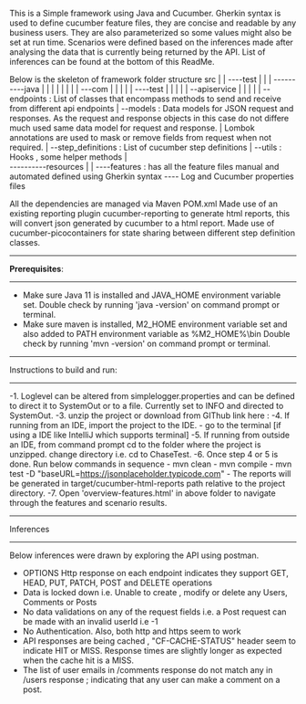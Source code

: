 This is a Simple framework using Java and Cucumber.
Gherkin syntax is used to define cucumber feature files, they are concise and readable by any business users. They are also parameterized so some values might also be set at run time.
Scenarios were defined based on the inferences made after analysing the data that is currently being returned by the API. List of inferences can be found at the bottom of this ReadMe. 

Below is the skeleton of framework folder structure
  src
  |
  |
  ----test
  |     |
  |     ----------java
  |     |            | 
  |     |            |
  |     |            ---com 
		|				|
		|				|
		|				----test
		|				       |
		|					   |
		|					   --apiservice
		|								|
		|								|
		|								--endpoints : List of classes that encompass methods to send and receive from different api endpoints 
		|								--models : Data models for JSON request and responses. As the request and response objects in this case do not differe much used same data model for request and response. 
		|											Lombok annotations are used to mask or remove fields from request when not required.
		|								--step_definitions : List of cucumber step definitions 
		|								--utils : Hooks , some helper methods
		|							
		----------resources
						|
						|
						----features : has all the feature files manual and automated defined using Gherkin syntax
						---- Log and Cucumber properties files
  

All the dependencies are managed via Maven POM.xml
Made use of an existing reporting plugin cucumber-reporting to generate html reports, this will convert json generated by cucumber to a html report.
Made use of cucumber-picocontainers for state sharing between different step definition classes. 

**********************
****Prerequisites****:
**********************
- Make sure Java 11 is installed and JAVA_HOME environment variable set.
   Double check by running 'java -version' on command prompt or terminal.
- Make sure maven is installed, M2_HOME environment variable set and also added to PATH environment variable as %M2_HOME%\bin
   Double check by running 'mvn -version' on command prompt or terminal.

******************************
Instructions to build and run:
******************************
-1. Loglevel can be altered from simplelogger.properties and can be defined to direct it to SystemOut or to a file.
     Currently set to INFO and directed to SystemOut.
-3. unzip the project or download from GIThub link here : 
-4. If running from an IDE, import the project to the IDE.
        - go to the terminal [if using a IDE like IntelliJ which supports terminal]
-5. If running from outside an IDE, from command prompt cd to the folder where the project is unzipped. change directory i.e. cd to ChaseTest.
-6. Once step 4 or 5 is done. Run below commands in sequence
        - mvn clean
        - mvn compile
        - mvn test -D "baseURL=https://jsonplaceholder.typicode.com" 
    - The reports will be generated in target/cucumber-html-reports path relative to the project directory.
-7. Open 'overview-features.html' in above folder to navigate through the features and scenario results.


******************************
Inferences 
******************************
Below inferences were drawn by exploring the API using postman.

- OPTIONS Http response on each endpoint indicates they support GET, HEAD, PUT, PATCH, POST and DELETE operations
- Data is locked down i.e. Unable to create , modify or delete any Users, Comments or Posts
- No data validations on any of the request fields i.e. a Post request can be made with an invalid userId i.e -1
- No Authentication. Also, both http and https seem to work
- API responses are being cached , "CF-CACHE-STATUS" header seem to indicate HIT or MISS. Response times are slightly longer as expected when the cache hit is a MISS. 
- The list of user emails in /comments response do not match any in /users response ; indicating that any user can make a comment on a post.




